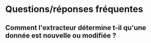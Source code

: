 # Questions/réponses fréquentes

## Comment l'extracteur détermine t-il qu'une donnée est nouvelle ou modifiée ?





